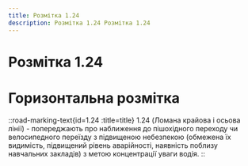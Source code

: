 ```yaml
---
title: Розмітка 1.24
description: Розмітка 1.24 Розмітка 1.24
---
```

# Розмітка 1.24
# Горизонтальна розмітка
::road-marking-text{id=1.24 :title=title}
1.24 (Ломана крайова і осьова лінії) - попереджають про наближення до пішохідного переходу чи велосипедного переїзду з підвищеною небезпекою (обмежена їх видимість, підвищений рівень аварійності, наявність поблизу навчальних закладів) з метою концентрації уваги водія.
::